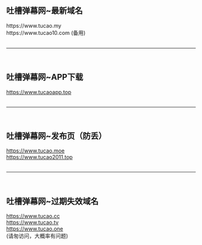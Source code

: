 <h2>吐槽弹幕网~最新域名</h2>
                 https://www.tucao.my<br />
                 https://www.tucao10.com (备用)<br /><br />


<hr />

<br /><h2>吐槽弹幕网~APP下载</h2>
                 https://www.tucaoapp.top<br /><br />

<hr />

<br /><h2>吐槽弹幕网~发布页（防丢）</h2>
                 https://www.tucao.moe<br />
                 https://www.tucao2011.top<br /><br />

<hr />

<br /><h2>吐槽弹幕网~过期失效域名</h2>
                 https://www.tucao.cc<br />
                 https://www.tucao.tv<br />
                 https://www.tucao.one<br />
                 (请匆访问，大概率有问题)
